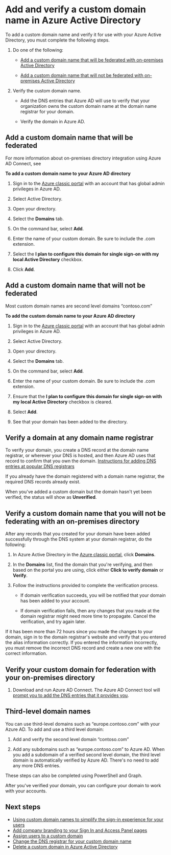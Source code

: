 <properties
	pageTitle="Add and verify a custom domain name in Azure Active Directory | Microsoft Azure"
	description="How to add your existing domains to Azure Active Directory as part of getting started with Azure AD. Set up your custom domain to sync user account information with your on-premises identity infrastructure."
	services="active-directory"
	documentationCenter=""
	authors="jeffsta"
	manager="stevenpo"
	editor=""/>

<tags
	ms.service="active-directory"
	ms.workload="identity"
	ms.tgt_pltfrm="na"
	ms.devlang="na"
	ms.topic="article"
	ms.date="02/05/2016"
	ms.author="curtand;jeffsta"/>

# Add and verify a custom domain name in Azure Active Directory

To add a custom domain name and verify it for use with your Azure Active Directory, you must complete the following steps.

1.  Do one of the following:

    -   [Add a custom domain name that will be federated with on-premises Active Directory](#add-a-custom-domain-name-that-will-be-federated)

    -   [Add a custom domain name that will not be federated with on-premises Active Directory](#add-a-custom-domain-name-that-will-not-be-federated)

2.  Verify the custom domain name.

    -   Add the DNS entries that Azure AD will use to verify that your organization owns the custom domain name at the domain name registrar for your domain.

    -   Verify the domain in Azure AD.

## Add a custom domain name that will be federated

For more information about on-premises directory integration using Azure AD Connect, see

**To add a custom domain name to your Azure AD directory**

1.  Sign in to the [Azure classic portal](https://manage.windowsazure.com/) with an account that has global admin privileges in Azure AD.

2.  Select Active Directory.

3.  Open your directory.

4.  Select the **Domains** tab.

5.  On the command bar, select **Add**.

6.  Enter the name of your custom domain. Be sure to include the .com extension.

7.  Select the **I plan to configure this domain for single sign-on with my local Active Directory** checkbox.

8.  Click **Add**.

## Add a custom domain name that will not be federated

Most custom domain names are second level domains “contoso.com”

**To add the custom domain name to your Azure AD directory**

1.  Sign in to the [Azure classic portal](https://manage.windowsazure.com/) with an account that has global admin privileges in Azure AD.

2.  Select Active Directory.

3.  Open your directory.

4.  Select the **Domains** tab.

5.  On the command bar, select **Add**.

6.  Enter the name of your custom domain. Be sure to include the .com extension.

7.  Ensure that the **I plan to configure this domain for single sign-on with my local Active Directory** checkbox is cleared.

8.  Select **Add**.

9.  See that your domain has been added to the directory.

## Verify a domain at any domain name registrar

To verify your domain, you create a DNS record at the domain name registrar, or wherever your DNS is hosted, and then Azure AD uses that record to confirm that you own the domain. [Instructions for adding DNS entries at popular DNS registrars](https://support.office.com/article/Create-DNS-records-for-Office-365-when-you-manage-your-DNS-records-b0f3fdca-8a80-4e8e-9ef3-61e8a2a9ab23/)

If you already have the domain registered with a domain name registrar, the required DNS records already exist.

When you've added a custom domain but the domain hasn't yet been verified, the status will show as **Unverified**.

## Verify a custom domain name that you will not be federating with an on-premises directory
After any records that you created for your domain have been added successfully through the DNS system at your domain registrar, do the following:

1.  In Azure Active Directory in the [Azure classic portal](https://manage.windowsazure.com/), click **Domains**.

2.  In the **Domains** list, find the domain that you're verifying, and then based on the portal you are using, click either **Click to verify domain** or **Verify**.

3.  Follow the instructions provided to complete the verification process.

    -   If domain verification succeeds, you will be notified that your domain has been added to your account.

    -   If domain verification fails, then any changes that you made at the domain registrar might need more time to propagate. Cancel the verification, and try again later.

If it has been more than 72 hours since you made the changes to your domain, sign in to the domain registrar's website and verify that you entered the alias information correctly. If you entered the information incorrectly, you must remove the incorrect DNS record and create a new one with the correct information.

## Verify your custom domain for federation with your on-premises directory

1.  Download and run Azure AD Connect. The Azure AD Connect tool will [prompt you to add the DNS entries that it provides you](active-directory-aadconnect-get-started-custom.md#verify-the-azure-ad-domain-selected-for-federation).

## Third-level domain names

You can use third-level domains such as “europe.contoso.com” with your Azure AD. To add and use a third level domain:

1.  Add and verify the second level domain “contoso.com”

2.  Add any subdomains such as “europe.contoso.com” to Azure AD. When you add a subdomain of a verified second level domain, the third level domain is automatically verified by Azure AD. There's no need to add any more DNS entries.

These steps can also be completed using PowerShell and Graph.

After you've verified your domain, you can configure your domain to work with your accounts.

## Next steps

- [Using custom domain names to simplify the sign-in experience for your users](active-directory-add-domain.md)
- [Add company branding to your Sign In and Access Panel pages ](active-directory-add-company-branding.md)
- [Assign users to a custom domain](active-directory-add-domain-add-users.md)
- [Change the DNS registrar for your custom domain name](active-directory-add-domain-change-registrar.md)
- [Delete a custom domain in Azure Active Directory](active-directory-add-domain-delete-domain.md)

